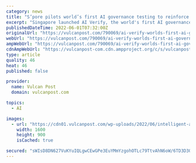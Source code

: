 ```yaml
---
category: news
title: "S’pore pilots world’s first AI governance testing to reinforce transparencies among companies"
excerpt: "Singapore launched AI Verify, the world's first AI governance testing to drive transparency and assist stakeholders in AI-related ventures."
publishedDateTime: 2022-06-01T07:32:00Z
originalUrl: "https://vulcanpost.com/790069/ai-verify-worlds-first-ai-governance-testing-singapore/"
webUrl: "https://vulcanpost.com/790069/ai-verify-worlds-first-ai-governance-testing-singapore/"
ampWebUrl: "https://vulcanpost.com/790069/ai-verify-worlds-first-ai-governance-testing-singapore/amp/"
cdnAmpWebUrl: "https://vulcanpost-com.cdn.ampproject.org/c/s/vulcanpost.com/790069/ai-verify-worlds-first-ai-governance-testing-singapore/amp/"
type: article
quality: 46
heat: 46
published: false

provider:
  name: Vulcan Post
  domain: vulcanpost.com

topics:
  - AI

images:
  - url: "https://cdn01.vulcanpost.com/wp-uploads/2022/06/intelligent-automation-pov.jpeg"
    width: 1600
    height: 900
    isCached: true

secured: "sWIsD8DN627VuKYuIQLgwCEwGPe3EuYMmYzgohOTLc79TtvAhN6oW/6TD3D3QJYND+yBUVrPR7Cib+ZjB/xIegsFNsJjkgY2oGk/LVGmXgBV+zBqJRS0qoKOY9cW7QMtLUhA58PlVe9hz57gmuPt8cQFbKj2brTzLuCTYECRMPkuuNKsrdUK8acMK65cYNa1wgKzBDNCHjClI2jvDP8Y9te88JcslK6zM77kMzN4JMKNPln9lC5KjCC23pRsrLcA/+13BALFA/GWN6ZSggAGz/QMjwcGw7twm4AQnoHPCHq+unhDa/L2x4cvte7HvuekpA6OSpln/IeVQ4wyZVD/wi5goTT56nALnwHHEtIG920=;h2qGVaiteH6Q+c8bgdubWA=="
---
```


